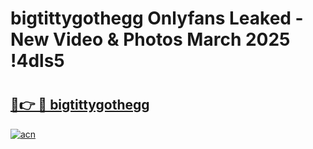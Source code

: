 # bigtittygothegg Onlyfans Leaked - New Video & Photos March 2025 !4dls5

# <h2><a href="https://7ce297.iuczelnia.edu.pl?title=bigtittygothegg&ref=4dls5">🔗👉 🔴 bigtittygothegg</a></h2>

[![acn](https://github.com/user-attachments/assets/0f9c940e-d8b0-45ae-aac7-cd30a18b3e1c)](https://7ce297.iuczelnia.edu.pl?title=bigtittygothegg&ref=4dls5)

